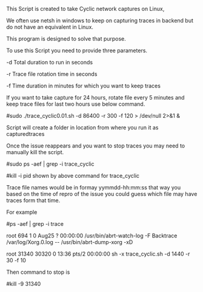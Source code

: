 This Script is created to take Cyclic network captures on Linux, 

We often use netsh in windows to keep on capturing traces in backend but do not have an equivalent in Linux. 

This program is designed to solve that purpose. 

To use this Script you need to provide three parameters. 

-d Total duration to run in seconds

-r Trace file rotation time in seconds

-f Time duration in minutes for which you want to keep traces

If you want to take capture for 24 hours, rotate file every 5 minutes and keep trace files for last two hours use below command.

#sudo ./trace_cyclic0.01.sh -d 86400 -r 300 -f 120 > /dev/null 2>&1 &

Script will create a folder in location from where you run it as capturedtraces

Once the issue reappears and you want to stop traces you may need to manually kill the script.

#sudo ps -aef | grep -i trace_cyclic

#kill -i pid shown by above command for trace_cyclic

Trace file names would be in formay yymmdd-hh:mm:ss that way you based on the time of repro of the issue you could guess which file may have traces form that time. 

For example

#ps -aef | grep -i trace

root       694     1  0 Aug25 ?        00:00:00 /usr/bin/abrt-watch-log -F Backtrace /var/log/Xorg.0.log -- /usr/bin/abrt-dump-xorg -xD

root     31340 30320  0 13:36 pts/2    00:00:00 sh -x trace_cyclic.sh -d 1440 -r 30 -f 10

Then command to stop is 

#kill -9 31340

